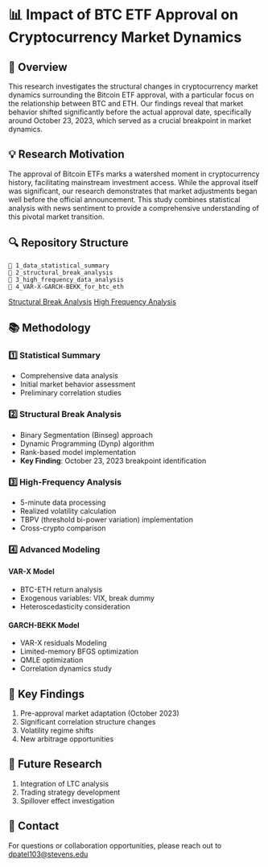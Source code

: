 # 📊 Impact of BTC ETF Approval on Cryptocurrency Market Dynamics

## 🎯 Overview
This research investigates the structural changes in cryptocurrency market dynamics surrounding the Bitcoin ETF approval, with a particular focus on the relationship between BTC and ETH. Our findings reveal that market behavior shifted significantly before the actual approval date, specifically around October 23, 2023, which served as a crucial breakpoint in market dynamics.

## 💡 Research Motivation
The approval of Bitcoin ETFs marks a watershed moment in cryptocurrency history, facilitating mainstream investment access. While the approval itself was significant, our research demonstrates that market adjustments began well before the official announcement. This study combines statistical analysis with news sentiment to provide a comprehensive understanding of this pivotal market transition.

## 🔍 Repository Structure

```
📁 1_data_statistical_summary
📁 2_structural_break_analysis
📁 3_high_frequency_data_analysis
📁 4_VAR-X-GARCH-BEKK_for_btc_eth
```
[Structural Break Analysis](2_structural_break_analysis/README.md)
[High Frequency Analysis](3_high_frequency_data_analysis/README.md)


## 📚 Methodology

### 1️⃣ Statistical Summary
- Comprehensive data analysis
- Initial market behavior assessment
- Preliminary correlation studies

### 2️⃣ Structural Break Analysis
- Binary Segmentation (Binseg) approach
- Dynamic Programming (Dynp) algorithm
- Rank-based model implementation
- **Key Finding**: October 23, 2023 breakpoint identification

### 3️⃣ High-Frequency Analysis
- 5-minute data processing
- Realized volatility calculation
- TBPV (threshold bi-power variation) implementation
- Cross-crypto comparison

### 4️⃣ Advanced Modeling
#### VAR-X Model
- BTC-ETH return analysis
- Exogenous variables: VIX, break dummy
- Heteroscedasticity consideration

#### GARCH-BEKK Model
- VAR-X residuals Modeling
- Limited-memory BFGS optimization
- QMLE optimization
- Correlation dynamics study

## 🔑 Key Findings
1. Pre-approval market adaptation (October 2023)
2. Significant correlation structure changes
3. Volatility regime shifts
4. New arbitrage opportunities

## 🚀 Future Research
1. Integration of LTC analysis
2. Trading strategy development
3. Spillover effect investigation

## 📧 Contact
For questions or collaboration opportunities, please reach out to dpatel103@stevens.edu
